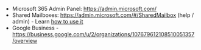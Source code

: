 
- Microsoft 365 Admin Panel: https://admin.microsoft.com/
- Shared Mailboxes: https://admin.microsoft.com/#/SharedMailbox (help / admin) - Learn [how to use it](https://support.microsoft.com/en-us/office/open-and-use-a-shared-mailbox-in-outlook-d94a8e9e-21f1-4240-808b-de9c9c088afd?wt.mc_id=365admincsh_inproduct)
- Google Business - https://business.google.com/u/2/organizations/107679612108510051357/overview
